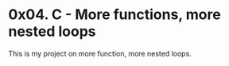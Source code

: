 # 0x04. C - More functions, more nested loops
This is my project on more function, more nested loops.
